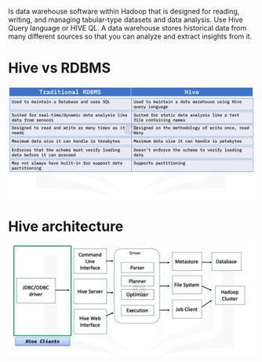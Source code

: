 Is data warehouse software within Hadoop that is designed for reading, writing, and managing tabular-type datasets and data analysis.
Use Hive Query language or HIVE QL.
A data warehouse stores historical data from many different sources so that you can analyze and extract insights from it.

# Hive vs RDBMS 

![image](./hive_vs_rdbms.png)

# Hive architecture

![image](./hive_arch.png)

